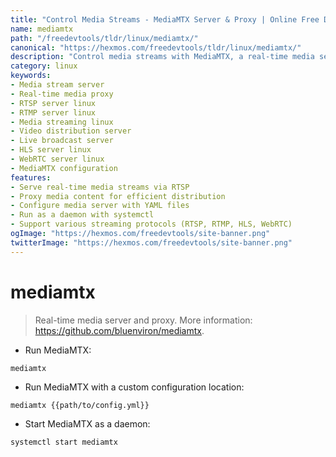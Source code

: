 ```yaml
---
title: "Control Media Streams - MediaMTX Server & Proxy | Online Free DevTools by Hexmos"
name: mediamtx
path: "/freedevtools/tldr/linux/mediamtx/"
canonical: "https://hexmos.com/freedevtools/tldr/linux/mediamtx/"
description: "Control media streams with MediaMTX, a real-time media server and proxy. Streamline live broadcasts and video distribution. Free online tool, no registration required."
category: linux
keywords:
- Media stream server
- Real-time media proxy
- RTSP server linux
- RTMP server linux
- Media streaming linux
- Video distribution server
- Live broadcast server
- HLS server linux
- WebRTC server linux
- MediaMTX configuration
features:
- Serve real-time media streams via RTSP
- Proxy media content for efficient distribution
- Configure media server with YAML files
- Run as a daemon with systemctl
- Support various streaming protocols (RTSP, RTMP, HLS, WebRTC)
ogImage: "https://hexmos.com/freedevtools/site-banner.png"
twitterImage: "https://hexmos.com/freedevtools/site-banner.png"
---
```


# mediamtx

> Real-time media server and proxy.
> More information: <https://github.com/bluenviron/mediamtx>.

- Run MediaMTX:

`mediamtx`

- Run MediaMTX with a custom configuration location:

`mediamtx {{path/to/config.yml}}`

- Start MediaMTX as a daemon:

`systemctl start mediamtx`
